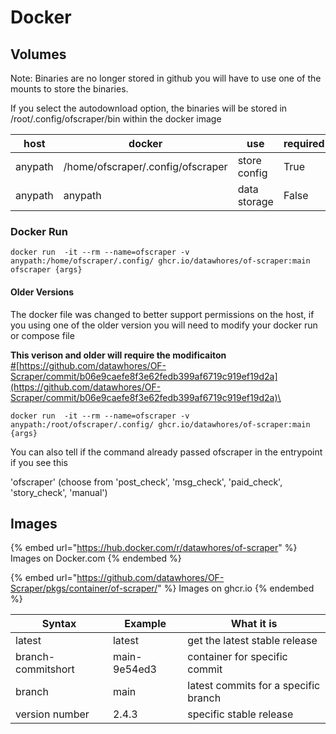 # Docker

## Volumes

Note: Binaries are no longer stored in github you will have to use one of the mounts to store the binaries.

If you select the autodownload option, the binaries will be stored in /root/.config/ofscraper/bin within the docker image

| host    | docker                            | use          | required |
| ------- | --------------------------------- | ------------ | -------- |
| anypath | /home/ofscraper/.config/ofscraper | store config | True     |
| anypath | anypath                           | data storage | False    |

### Docker Run

```
docker run  -it --rm --name=ofscraper -v anypath:/home/ofscraper/.config/ ghcr.io/datawhores/of-scraper:main ofscraper {args}
```

#### Older Versions

The docker file was changed to  better support permissions on the host, if you using one of the older version you will need to modify your docker run or compose file

**This verison and older will require the modificaiton**\
[#](https://github.com/datawhores/OF-Scraper/commit/b06e9caefe8f3e62fedb399af6719c919ef19d2a)[https://github.com/datawhores/OF-Scraper/commit/b06e9caefe8f3e62fedb399af6719c919ef19d2a](https://github.com/datawhores/OF-Scraper/commit/b06e9caefe8f3e62fedb399af6719c919ef19d2a)\


```
docker run  -it --rm --name=ofscraper -v anypath:/root/ofscraper/.config/ ghcr.io/datawhores/of-scraper:main {args}
```

You can also tell if the command already passed ofscraper in the entrypoint if you see this&#x20;

'ofscraper' (choose from 'post\_check', 'msg\_check', 'paid\_check', 'story\_check', 'manual')

## Images

{% embed url="https://hub.docker.com/r/datawhores/of-scraper" %}
Images on Docker.com
{% endembed %}

{% embed url="https://github.com/datawhores/OF-Scraper/pkgs/container/of-scraper/" %}
Images on ghcr.io
{% endembed %}

| Syntax             | Example      | What it is                           |
| ------------------ | ------------ | ------------------------------------ |
| latest             | latest       | get the latest stable release        |
| branch-commitshort | main-9e54ed3 | container for specific commit        |
| branch             | main         | latest commits for a specific branch |
| version number     | 2.4.3        | specific stable release              |
